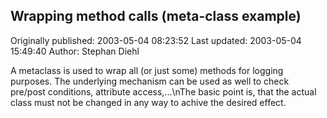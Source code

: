 ## Wrapping method calls (meta-class example) 
Originally published: 2003-05-04 08:23:52 
Last updated: 2003-05-04 15:49:40 
Author: Stephan Diehl 
 
A metaclass is used to wrap all (or just some) methods for logging purposes. The underlying mechanism can be used as well to check pre/post conditions, attribute access,...\nThe basic point is, that the actual class must not be changed in any way to achive the desired effect.